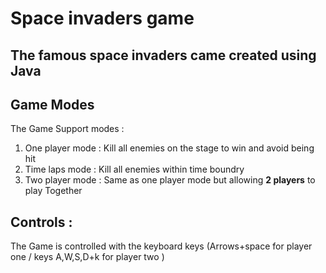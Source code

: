 # Space invaders game 
## The famous space invaders came created using Java 

## Game Modes 
The Game Support modes : 
1. One player mode : Kill all enemies on the stage to win and avoid being hit 
2. Time laps mode : Kill all enemies within time boundry 
3. Two player mode : Same as one player mode but allowing **2 players** to play Together

## Controls : 
The Game is controlled with the keyboard keys (Arrows+space for player one / keys A,W,S,D+k for player two )

